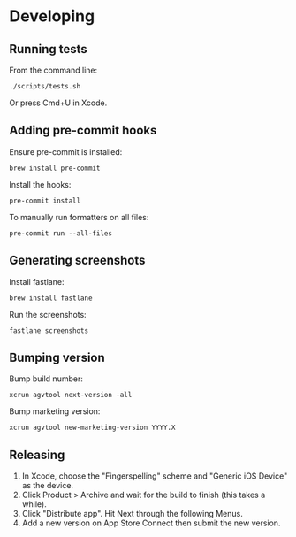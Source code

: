 # Developing

## Running tests

From the command line:

```
./scripts/tests.sh
```

Or press Cmd+U in Xcode.

## Adding pre-commit hooks

Ensure pre-commit is installed:

```
brew install pre-commit
```

Install the hooks:

```
pre-commit install
```

To manually run formatters on all files:

```
pre-commit run --all-files
```

## Generating screenshots

Install fastlane:

```
brew install fastlane
```

Run the screenshots:

```
fastlane screenshots
```

## Bumping version

Bump build number:

```
xcrun agvtool next-version -all
```

Bump marketing version:

```
xcrun agvtool new-marketing-version YYYY.X
```

## Releasing

1. In Xcode, choose the "Fingerspelling" scheme and "Generic iOS Device" as the device.
1. Click Product > Archive and wait for the build to finish (this takes a while).
1. Click "Distribute app". Hit Next through the following Menus.
1. Add a new version on App Store Connect then submit the new version.
